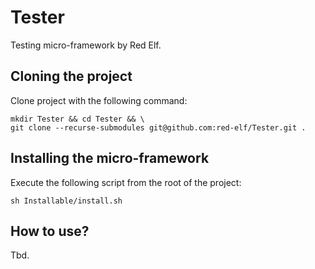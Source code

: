 # Tester

Testing micro-framework by Red Elf.

## Cloning the project

Clone project with the following command:

```shell
mkdir Tester && cd Tester && \
git clone --recurse-submodules git@github.com:red-elf/Tester.git .
```

## Installing the micro-framework

Execute the following script from the root of the project:

```shell
sh Installable/install.sh
```

## How to use?

Tbd.